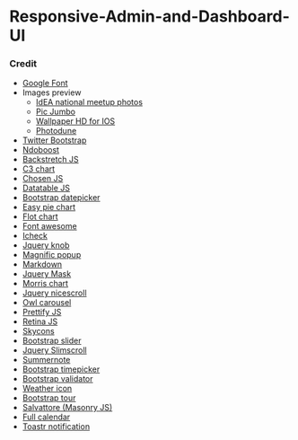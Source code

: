 # Responsive-Admin-and-Dashboard-UI

### Credit
<ul>
    <li><a href="http://fonts.googleapis.com/css?family=Lato:100,200,300,400,500,600,700">Google Font</a>
    </li>
    <li>Images preview
        <ul>
            <li><a href="http://www.flickr.com/photos/ideameetup2013">IdEA national meetup photos</a>
            </li>
            <li><a href="http://picjumbo.com/">Pic Jumbo</a>
            </li>
            <li><a href="http://girlsapp4.us/">Wallpaper HD for IOS</a>
            </li>
            <li><a href="http://photodune.net/">Photodune</a>
            </li>
        </ul>
    </li>
    <li><a href="http://getbootstrap.com/">Twitter Bootstrap</a>
    </li>
    <li><a href="http://ndoboost.com/">Ndoboost</a>
    </li>
    <li><a href="http://srobbin.com/jquery-plugins/backstretch/">Backstretch JS</a>
    </li>
    <li><a href="http://c3js.org/">C3 chart</a>
    </li>
    <li><a href="http://harvesthq.github.io/chosen/">Chosen JS</a>
    </li>
    <li><a href="https://datatables.net/">Datatable JS</a>
    </li>
    <li><a href="http://www.eyecon.ro/bootstrap-datepicker/">Bootstrap datepicker</a>
    </li>
    <li><a href="http://rendro.github.io/easy-pie-chart/">Easy pie chart</a>
    </li>
    <li><a href="http://www.flotcharts.org/">Flot chart</a>
    </li>
    <li><a href="http://fontawesome.io/">Font awesome</a>
    </li>
    <li><a href="http://fronteed.com/iCheck/">Icheck</a>
    </li>
    <li><a href="http://anthonyterrien.com/knob/">Jquery knob</a>
    </li>
    <li><a href="http://dimsemenov.com/plugins/magnific-popup/">Magnific popup</a>
    </li>
    <li><a href="http://toopay.github.io/bootstrap-markdown/">Markdown</a>
    </li>
    <li><a href="http://igorescobar.github.io/jQuery-Mask-Plugin/">Jquery Mask</a>
    </li>
    <li><a href="http://www.oesmith.co.uk/morris.js/">Morris chart</a>
    </li>
    <li><a href="http://areaaperta.com/nicescroll/">Jquery nicescroll</a>
    </li>
    <li><a href="http://owlgraphic.com/owlcarousel/">Owl carousel</a>
    </li>
    <li><a href="https://code.google.com/p/google-code-prettify/">Prettify JS</a>
    </li>
    <li><a href="http://imulus.github.io/retinajs/">Retina JS</a>
    </li>
    <li><a href="http://darkskyapp.github.io/skycons/">Skycons</a>
    </li>
    <li><a href="http://www.eyecon.ro/bootstrap-slider/">Bootstrap slider</a>
    </li>
    <li><a href="http://rocha.la/jQuery-slimScroll">Jquery Slimscroll</a>
    </li>
    <li><a href="https://github.com/HackerWins/summernote">Summernote</a>
    </li>
    <li><a href="http://jdewit.github.io/bootstrap-timepicker/">Bootstrap timepicker</a>
    </li>
    <li><a href="https://github.com/nghuuphuoc/bootstrapvalidator">Bootstrap validator</a>
    </li>
    <li><a href="http://erikflowers.github.io/weather-icons/">Weather icon</a>
    </li>
    <li><a href="http://bootstraptour.com/">Bootstrap tour</a>
    </li>
    <li><a href="http://salvattore.com/">Salvattore (Masonry JS)</a>
    </li>
    <li><a href="http://arshaw.com/fullcalendar/">Full calendar</a>
    </li>
    <li><a href="https://github.com/CodeSeven/toastr">Toastr notification </a>
    </li>
</ul>
